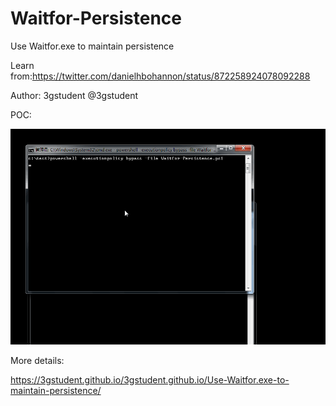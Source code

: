 # Waitfor-Persistence
Use Waitfor.exe to maintain persistence

Learn from:https://twitter.com/danielhbohannon/status/872258924078092288

Author: 3gstudent @3gstudent

POC:

![Alt text](https://raw.githubusercontent.com/3gstudent/Waitfor-Persistence/master/1.gif)

More details:

https://3gstudent.github.io/3gstudent.github.io/Use-Waitfor.exe-to-maintain-persistence/
